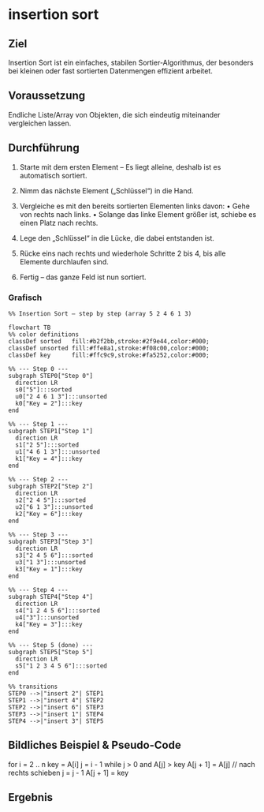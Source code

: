 # insertion sort

## Ziel

Insertion Sort ist ein einfaches, stabilen Sortier-Algorithmus, der besonders bei kleinen oder fast sortierten Daten­mengen effizient arbeitet. 

## Voraussetzung

Endliche Liste/Array von Objekten, die sich eindeutig miteinander vergleichen lassen.

## Durchführung

1. Starte mit dem ersten Element
    – Es liegt alleine, deshalb ist es automatisch sortiert.

2. Nimm das nächste Element („Schlüssel“) in die Hand.

3. Vergleiche es mit den bereits sortierten Elementen links davon:
    • Gehe von rechts nach links.
    • Solange das linke Element größer ist, schiebe es einen Platz nach rechts.

4. Lege den „Schlüssel“ in die Lücke, die dabei entstanden ist.

5. Rücke eins nach rechts und wiederhole Schritte 2 bis 4, bis alle Elemente durchlaufen sind.

6. Fertig – das ganze Feld ist nun sortiert.


### Grafisch

```mermaid
%% Insertion Sort – step by step (array 5 2 4 6 1 3)

flowchart TB
%% color definitions
classDef sorted   fill:#b2f2bb,stroke:#2f9e44,color:#000;
classDef unsorted fill:#ffe8a1,stroke:#f08c00,color:#000;
classDef key      fill:#ffc9c9,stroke:#fa5252,color:#000;

%% --- Step 0 ---
subgraph STEP0["Step 0"]
  direction LR
  s0["5"]:::sorted
  u0["2 4 6 1 3"]:::unsorted
  k0["Key = 2"]:::key
end

%% --- Step 1 ---
subgraph STEP1["Step 1"]
  direction LR
  s1["2 5"]:::sorted
  u1["4 6 1 3"]:::unsorted
  k1["Key = 4"]:::key
end

%% --- Step 2 ---
subgraph STEP2["Step 2"]
  direction LR
  s2["2 4 5"]:::sorted
  u2["6 1 3"]:::unsorted
  k2["Key = 6"]:::key
end

%% --- Step 3 ---
subgraph STEP3["Step 3"]
  direction LR
  s3["2 4 5 6"]:::sorted
  u3["1 3"]:::unsorted
  k3["Key = 1"]:::key
end

%% --- Step 4 ---
subgraph STEP4["Step 4"]
  direction LR
  s4["1 2 4 5 6"]:::sorted
  u4["3"]:::unsorted
  k4["Key = 3"]:::key
end

%% --- Step 5 (done) ---
subgraph STEP5["Step 5"]
  direction LR
  s5["1 2 3 4 5 6"]:::sorted
end

%% transitions
STEP0 -->|"insert 2"| STEP1
STEP1 -->|"insert 4"| STEP2
STEP2 -->|"insert 6"| STEP3
STEP3 -->|"insert 1"| STEP4
STEP4 -->|"insert 3"| STEP5

```

## Bildliches Beispiel & Pseudo-Code

for i = 2 .. n
    key = A[i]
    j   = i - 1
    while j > 0 and A[j] > key
        A[j + 1] = A[j]   // nach rechts schieben
        j = j - 1
    A[j + 1] = key



## Ergebnis
<!-- Zeit-/Speicherkomplexität, Beispielausgabe, Tests -->

